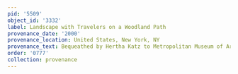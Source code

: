 ```yaml
---
pid: '5509'
object_id: '3332'
label: Landscape with Travelers on a Woodland Path
provenance_date: '2000'
provenance_location: United States, New York, NY
provenance_text: Bequeathed by Hertha Katz to Metropolitan Museum of Art
order: '0777'
collection: provenance
---
```

